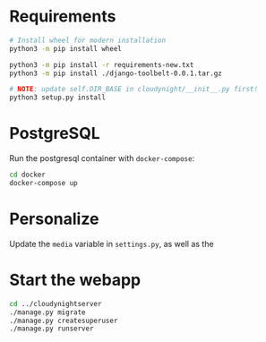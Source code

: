 # Requirements

  ```bash
  # Install wheel for modern installation
  python3 -m pip install wheel

  python3 -m pip install -r requirements-new.txt
  python3 -m pip install ./django-toolbelt-0.0.1.tar.gz

  # NOTE: update self.DIR_BASE in cloudynight/__init__.py first!
  python3 setup.py install
  ```

# PostgreSQL

Run the postgresql container with `docker-compose`:

  ```bash
  cd docker
  docker-compose up
  ```

# Personalize

Update the `media` variable in `settings.py`, as well as the

# Start the webapp

   ```bash
   cd ../cloudynightserver
   ./manage.py migrate
   ./manage.py createsuperuser
   ./manage.py runserver
   ```